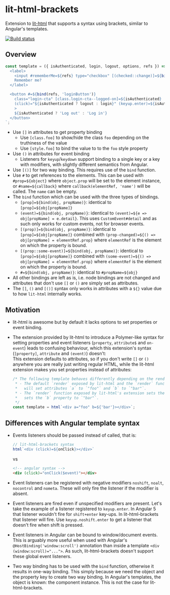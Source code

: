 # lit-html-brackets

Extension to [lit-html](https://github.com/PolymerLabs/lit-html) that supports a syntax using brackets, similar to
Angular's templates.

[![Build status](https://travis-ci.org/bgotink/lit-html-brackets.svg?branch=master)](https://travis-ci.org/bgotink/lit-html-brackets)

## Overview

```js
const template = ({ isAuthenticated, login, logout, options, refs }) => html`
  <label>
    <input #rememberMe=${refs} type="checkbox" [(checked::change)]=${bind(options, 'rememberMe')}>
    Remember me?
  </label>

  <button #=${bind(refs, 'loginButton')}
    class="login-cta" [class.login-cta--logged-on]=${isAuthenticated}
    (click)="${isAuthenticated ? logout : login}" (keyup.enter)=${isAuthenticated ? logout : login}
    >
    ${isAuthenticated ? 'Log out' : 'Log in'}
  </button>
`;
```

- Use `[]` in attributes to get property binding
  - Use `[class.foo]` to show/hide the class `foo` depending on the truthiness of the value
  - Use `[style.foo]` to bind the value to to the `foo` style property
- Use `()` in attributes for event binding
  - Listeners for `keyup`/`keydown` support binding to a single key or a key with modifiers, with slightly different
    semantics from Angular.
- Use `[()]` for two way binding. This requires use of the `bind` function.
- Use `#` to get references to the elements. This can be used with `#prop=${object}` where `object.prop` will be set to
  the element instance, or `#name=${callback}` where `callback(elementRef, 'name')` will be called. The `name` can be
  empty.
- The `bind` function which can be used with the three types of bindings.
  - `[prop]=${bind(obj, propName)}`: identical to `[prop]=${obj[propName]}`
  - `(event)=${bind(obj, propName)}`: identical to `(event)=${e => obj[propName] = e.detail}`. This uses
    `CustomEvent#detail` and as such only works for custom events, not for browser events.
  - `[(prop)]=${bind(obj, propName)}`: identical to `[prop]=${obj[propName]}` combined with
    `(prop-changed)=${() => obj[propName] = elementRef.prop}` where `elementRef` is the element on which the property is
    bound.
  - `[(prop::some-event)]=${bind(obj, propName)}`: identical to `[prop]=${obj[propName]}` combined with
    `(some-event)=${() => obj[propName] = elementRef.prop}` where `elementRef` is the element on which the property is
    bound.
  - `#=${bind(obj, propName)}`: identical to `#propName=${obj}`
- All other bindings are left as is, i.e. node bindings are not changed and attributes that don't use `[]` or `()` are
  simply set as attributes.
- The `[]`, `()` and `[()]` syntax only works in attributes with a `${}` value due to how `lit-html` internally works.

## Motivation

- lit-html is awesome but by default it lacks options to set properties or event binding.
- The extension provided by lit-html to introduce a Polymer-like syntax for setting properties and event listeners
  (`property`, `attribute$` and `on-event`) leads to confusing behaviour, which this extension's syntax (`[property]`,
  `attribute` and `(event)`) doesn't:  
  This extension defaults to attributes, so if you don't write `[]` or `()` anywhere you are really just writing
  regular HTML, while the lit-html extension makes you set properties instead of attributes:

  ```js
  /* The following template behaves differently depending on the render function used:
   * - The default `render` exposed by lit-html and the `render` function exposed by lit-html-brackets
   *   will set attributes `a` to `"foo"` and `b` to `"bar"`.
   * - The `render` function exposed by lit-html's extension sets the `a` attribute to `"foo"` but it
   *   sets the `b` property to `"bar"`.
   */
  const template = html`<div a="foo" b=${'bar'}></div>`;
  ```

## Differences with Angular template syntax

- Events listeners should be passed instead of called, that is:

  ```js
  // lit-html-brackets syntax
  html`<div (click)=${onClick}></div>`
  ```

  vs

  ```html
  <!-- angular syntax -->
  <div (click)="onClick($event)"></div>
  ```
- Event listeners can be registered with negative modifiers `noshift`, `noalt`, `nocontrol` and `nometa`. These will
  only fire the listener if the modifier is absent.
- Event listeners are fired even if unspecified modifiers are present. Let's take the example of a listener registered
  to `keyup.enter`. In Angular 5 that listener wouldn't fire for `shift+enter` key-ups. In lit-html-brackets that
  listener will fire. Use `keyup.noshift.enter` to get a listener that doesn't fire when shift is pressed.
- Event listeners in Angular can be bound to window/document events. This is arguably more useful when used with
  Angular's `@HostBinding('window:scroll')` annotation than inside a template `<div (window:scroll)="...">`.
  As such, lit-html-brackets doesn't support these global event listeners.
- Two way binding has to be used with the `bind` function, otherwise it results in one-way binding. This simply because
  we need the object and the property key to create two way binding. In Angular's templates, the object is known: the
  component instance. This is not the case for lit-html-brackets.
